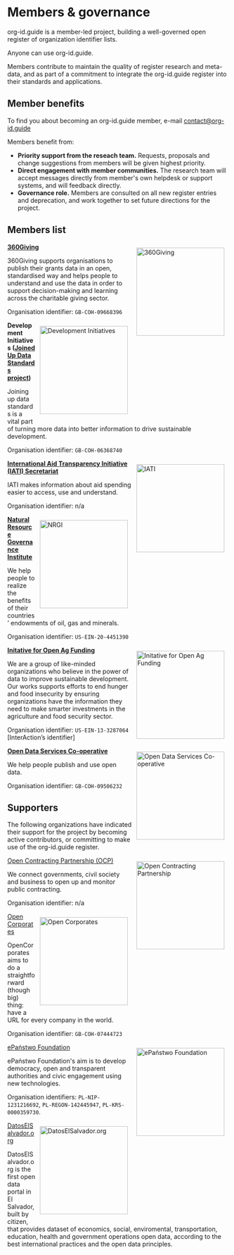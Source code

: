 Members & governance
====================

<style><!--
    img {
        float:right;
        width:200px;
        padding:10px;
    }
--></style>

org-id.guide is a member-led project, building a well-governed open register of organization identifier lists.

Anyone can use org-id.guide. 

Members contribute to maintain the quality of register research and meta-data, and as part of a commitment to integrate the org-id.guide register into their standards and applications.

## Member benefits

To find you about becoming an org-id.guide member, e-mail contact@org-id.guide 

Members benefit from: 

* **Priority support from the reseach team.** Requests, proposals and change suggestions from members will be given highest priority. 
* **Direct engagement with member communities.** The research team will accept messages directly from member's own helpdesk or support systems, and will feedback directly.
* **Governance role.** Members are consulted on all new register entries and deprecation, and work together to set future directions for the project.

<!-- * **Discounted data QA support.** Members get a discount on data QA support.   TODO: CHECK THIS POINT--> 

## Members list

![360Giving](assets/logos/360giving-logo.png)
**[360Giving](http://www.threesixtygiving.org)**

360Giving supports organisations to publish their grants data in an open, standardised way and helps people to understand and use the data in order to support decision-making and learning across the charitable giving sector.

Organisation identifier: ```GB-COH-09668396```

![Development Initiatives](assets/logos/devinit.jpg)
**Development Initiatives ([Joined Up Data Standards project](http://juds.joinedupdata.org/))**

Joining up data standards is a vital part of turning more data into better information to drive sustainable development.

Organisation identifier: ```GB-COH-06368740```

![IATI](assets/logos/iatilogo.png)
**[International Aid Transparency Initiative (IATI) Secretariat](http://www.aidtransparency.net/governance/secretariat)**

IATI makes information about aid spending easier to access, use and understand.

Organisation identifier: n/a

![NRGI](assets/logos/nrgi-logo.png)
**[Natural Resource Governance Institute](http://www.resourcegovernance.org/)**

We help people to realize the benefits of their countries’ endowments of oil, gas and minerals.

Organisation identifier: ```US-EIN-20-4451390```

![Initative for Open Ag Funding](assets/logos/openagfunding.jpg)
**[Initative for Open Ag Funding](https://www.interaction.org/project/open-ag-funding/overview)**

We are a group of like-minded organizations who believe in the power of data to improve sustainable development. Our works supports efforts to end hunger and food insecurity by ensuring organizations have the information they need to make smarter investments in the agriculture and food security sector.

Organisation identifier: ```US-EIN-13-3287064``` [InterAction’s identifier]

![Open Data Services Co-operative](assets/logos/open-data-services-coop-logo.png)
**[Open Data Services Co-operative](http://www.opendataservices.coop)**

We help people publish and use open data.

Organisation identifier: ```GB-COH-09506232```

## Supporters

The following organizations have indicated their support for the project by becoming active contributors, or committing to make use of the org-id.guide register. 

![Open Contracting Partnership](assets/logos/ocp_logo.png)
[Open Contracting Partnership (OCP)](http://www.open-contracting.org/)

We connect governments, civil society and business to open up and monitor public contracting.

Organisation identifier: n/a

![Open Corporates](assets/logos/oclogo.png)
[Open Corporates](http://www.opencorporates.com)

OpenCorporates aims to do a straightforward (though big) thing: have a URL for every company in the world.

Organisation identifier: ```GB-COH-07444723```

![ePaństwo Foundation](assets/logos/epl.png)
[ePaństwo Foundation](http://epf.org.pl/)

ePaństwo Foundation's aim is to develop democracy, open and transparent authorities and civic engagement using new technologies.

Organisation identifiers: ```PL-NIP-1231216692```, ```PL-REGON-142445947```,  ```PL-KRS-0000359730```.

![DatosElSalvador.org](assets/logos/datoselsalvador.png) 
[DatosElSalvador.org](http://DatosElSalvador.org)

DatosElSalvador.org is the first open data portal in El Salvador, built by citizen, that provides dataset of economics, social, enviromental, transportation, education, health and government operations open data, according to the best international practices and the open data principles.
